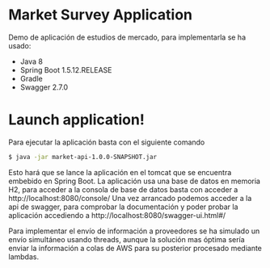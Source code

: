 # Market Survey Application

Demo de aplicación de estudios de mercado, para implementarla se ha usado:
  - Java 8
  - Spring Boot 1.5.12.RELEASE
  - Gradle
  - Swagger 2.7.0

# Launch application!
Para ejecutar la aplicación basta con el siguiente comando
```sh
$ java -jar market-api-1.0.0-SNAPSHOT.jar
```
Esto hará que se lance la aplicación en el tomcat que se encuentra embebido en Spring Boot.
La aplicación usa una base de datos en memoria H2, para acceder a la consola de base de datos basta con acceder a http://localhost:8080/console/
Una vez arrancado podemos acceder a la api de swagger, para comprobar la documentación y poder probar la aplicación accediendo a http://localhost:8080/swagger-ui.html#/

Para implementar el envío de información a proveedores se ha simulado un envío simultáneo usando threads, aunque la solución mas óptima sería enviar la información a colas de AWS para su posterior procesado mediante lambdas. 
